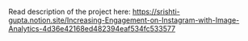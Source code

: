 Read description of the project here: https://srishti-gupta.notion.site/Increasing-Engagement-on-Instagram-with-Image-Analytics-4d36e42168ed482394eaf534fc533577
